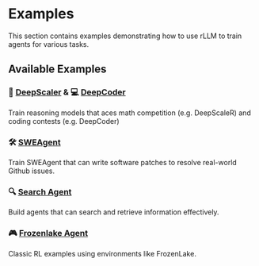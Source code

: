 # Examples

This section contains examples demonstrating how to use rLLM to train agents for various tasks.

## Available Examples

### 🧮 [DeepScaler](deepscaler.md) & 💻 [DeepCoder](deepcoder.md)
Train reasoning models that aces math competition (e.g. DeepScaleR) and coding contests (e.g. DeepCoder)

### 🛠️ [SWEAgent](swe.md)
Train SWEAgent that can write software patches to resolve real-world Github issues.

### 🔍 [Search Agent](search.md) 
Build agents that can search and retrieve information effectively.

### 🎮 [Frozenlake Agent](frozenlake.md)
Classic RL examples using environments like FrozenLake.

